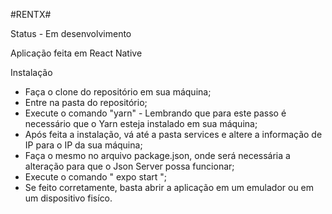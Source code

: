 #RENTX#

Status - Em desenvolvimento

Aplicação feita em React Native 


Instalação 
  - Faça o clone do repositório em sua máquina;
  - Entre na pasta do repositório;
  - Execute o comando "yarn" - Lembrando que para este passo é necessário que o Yarn esteja instalado em sua máquina;
  - Após feita a instalação, vá até a pasta services e altere a informação de IP para o IP da sua máquina;
  - Faça o mesmo no arquivo package.json, onde será necessária a alteração para que o Json Server possa funcionar;
  - Execute o comando " expo start ";
  - Se feito corretamente, basta abrir a aplicação em um emulador ou em um dispositivo fisíco.
  
